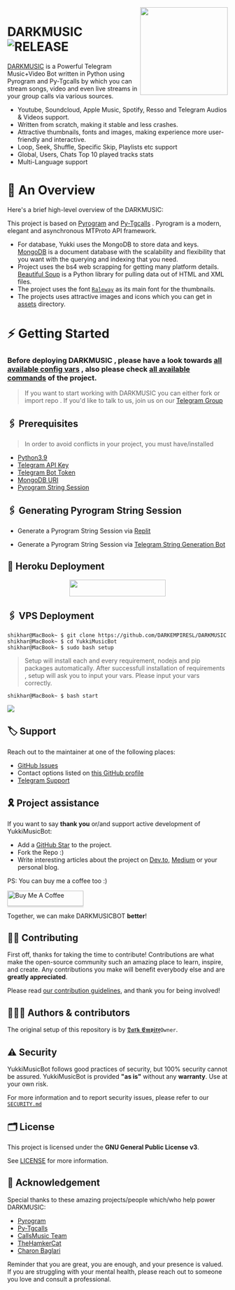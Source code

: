 <img src="https://te.legra.ph/file/7da7ede450cf260c01dfd.mp4" align="right" width="200" height="200"/>

# DARKMUSIC <img src="https://img.shields.io/github/v/release/DARKEMPIRESL/DARKMUSIC?color=black&logo=github&logoColor=black&style=social" alt="RELEASE">

[DARKMUSIC](https://github.com/DARKEMPIRESL/DARKMUSIC) is a Powerful Telegram Music+Video Bot written in Python using Pyrogram and Py-Tgcalls by which you can stream songs, video and even live streams in your group calls via various sources.

* Youtube, Soundcloud, Apple Music, Spotify, Resso and Telegram Audios & Videos support.
* Written from scratch, making it stable and less crashes.
* Attractive thumbnails, fonts and images,  making experience more user-friendly and interactive.
* Loop, Seek, Shuffle, Specific Skip, Playlists etc support
* Global, Users, Chats Top 10 played tracks stats
* Multi-Language support


# 🔗 An Overview

Here's a brief high-level overview of the DARKMUSIC:

This project is based on [Pyrogram](https://github.com/pyrogram) and [Py-Tgcalls](https://github.com/pytgcalls/pytgcalls) . Pyrogram is a modern, elegant and asynchronous MTProto API framework.

* For database, Yukki uses the MongoDB to store data and keys. [MongoDB](https://www.mongodb.com/) is a document database with the scalability and flexibility that you want with the querying and indexing that you need.
* Project uses the bs4 web scrapping for getting many platform details. [Beautiful Soup](https://www.crummy.com/software/BeautifulSoup/bs4/doc/) is a Python library for pulling data out of HTML and XML files.
* The project uses the font [`Raleway`](../assets/font2.ttf) as its main font for the thumbnails.
* The projects uses attractive images and icons which you can get in [assets](../assets/) directory.


# ⚡️ Getting Started

### Before deploying DARKMUSIC , please have a look towards [all available config vars](../config/README.md) , also please check [all available commands](../strings/command.yml) of the project.

> If you want to start working with DARKMUSIC you can either fork or import repo .
> If you'd like to talk to us, join us on our [Telegram Group](https://t.me/darkmusicsupport)


## 🖇 Prerequisites

> In order to avoid conflicts in your project, you must have/installed

- [Python3.9](https://www.python.org/downloads/release/python-390/)
- [Telegram API Key](https://docs.pyrogram.org/intro/setup#api-keys)
- [Telegram Bot Token](https://t.me/botfather)
- [MongoDB URI](https://telegra.ph/MongoDB-04-06)
- [Pyrogram String Session](https://replit.com/@darkempireslbots/DARK-MUSIC-STRING-GEN?v=1)


## 🖇 Generating Pyrogram String Session

- Generate a Pyrogram String Session via [Replit](https://replit.com/@darkempireslbots/DARK-MUSIC-STRING-GEN?v=1)

- Generate a Pyrogram String Session via [Telegram String Generation Bot](https://t.me/Pyro_SessionGen_bot)


## 🚀 Heroku Deployment

<p align="center"><a href="https://heroku.com/deploy?template=https://github.com/DARKEMPIRESLBOTS/DARKMUSIC"> <img src="https://img.shields.io/badge/Deploy%20To%20Heroku-red?style=for-the-badge&logo=heroku" width="220" height="38.45"/></a></p>


## 🖇 VPS Deployment


```console
shikhar@MacBook~ $ git clone https://github.com/DARKEMPIRESL/DARKMUSIC
shikhar@MacBook~ $ cd YukkiMusicBot
shikhar@MacBook~ $ sudo bash setup
```
> Setup will install each and every requirement, nodejs and pip packages automatically. After successfull installation of requirements , setup will ask you to input your vars.
> Please input your vars correctly.

```console
shikhar@MacBook~ $ bash start
```



<img src="https://te.legra.ph/file/173dabaf4d895b7f3755b.mp4" align="center">


## 🏷 Support

Reach out to the maintainer at one of the following places:

- [GitHub Issues](https://github.com/DARKEMPIRESL/DARKMUSIC/issues/new?assignees=&labels=question&template=SUPPORT_QUESTION.md&title=support%3A+)
- Contact options listed on [this GitHub profile](https://github.com/DARKEMPIRESL)
- [Telegram Support](https://t.me/SLBotOfficial)

## 🎗 Project assistance

If you want to say **thank you** or/and support active development of YukkiMusicBot:

- Add a [GitHub Star](https://github.com/DARKEMPIRESL/DARKMUSIC) to the project.
- Fork the Repo :)
- Write interesting articles about the project on [Dev.to](https://dev.to/), [Medium](https://medium.com/) or your personal blog.

PS: You can buy me a coffee too :)
<p><a href="https://www.buymeacoffee.com/notreallysy" target="_blank"><img src="https://www.buymeacoffee.com/assets/img/custom_images/orange_img.png" alt="Buy Me A Coffee" style="height: 35px !important;width: 174px !important;box-shadow: 0px 3px 2px 0px rgba(190, 190, 190, 0.5) !important;-webkit-box-shadow: 0px 3px 2px 0px rgba(190, 190, 190, 0.5) !important;" ></a></p>

Together, we can make DARKMUSICBOT **better**!

## ✍🏻 Contributing

First off, thanks for taking the time to contribute! Contributions are what make the open-source community such an amazing place to learn, inspire, and create. Any contributions you make will benefit everybody else and are **greatly appreciated**.

Please read [our contribution guidelines](CONTRIBUTING.md), and thank you for being involved!

## 👨🏻‍💻 Authors & contributors

The original setup of this repository is by [𝕯𝖆𝖗𝖐 𝕰𝖒𝖕𝖎𝖗𝖊](https://github.com/DARKEMPIRESL)``Owner``.


## ⚠️ Security

YukkiMusicBot follows good practices of security, but 100% security cannot be assured. YukkiMusicBot is provided **"as is"** without any **warranty**. Use at your own risk.

For more information and to report security issues, please refer to our [`SECURITY.md`](SECURITY.md)


## 🗂 License

This project is licensed under the **GNU General Public License v3**.

See [LICENSE](../LICENSE) for more information.

## 📑 Acknowledgement

Special thanks to these amazing projects/people which/who help power DARKMUSIC:

- [Pyrogram](https://github.com/pyrogram/pyrogram)
- [Py-Tgcalls](https://github.com/pytgcalls/pytgcalls)
- [CallsMusic Team](https://github.com/Callsmusic)
- [TheHamkerCat](https://github.com/TheHamkerCat)
- [Charon Baglari](https://github.com/XCBv021)


Reminder that you are great, you are enough, and your presence is valued. If you are struggling with your mental health, please reach out to someone you love and consult a professional.
